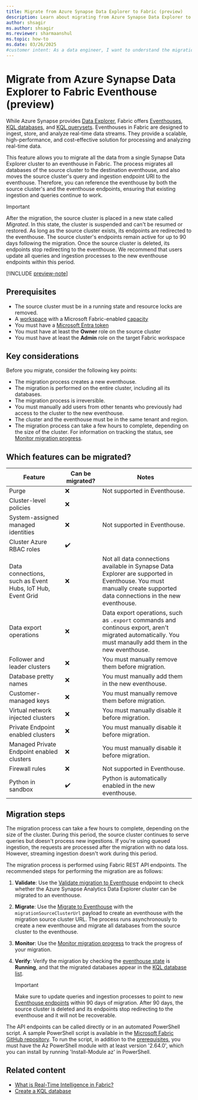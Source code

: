```yaml
---
title: Migrate from Azure Synapse Data Explorer to Fabric (preview)
description: Learn about migrating from Azure Synapse Data Explorer to Microsoft Fabric, including key considerations and different migration scenarios.
author: shsagir
ms.author: shsagir
ms.reviewer: sharmaanshul
ms.topic: how-to
ms.date: 03/26/2025
#customer intent: As a data engineer, I want to understand the migration process from Azure Synapse Data Explorer to Fabric Eventhouse so that I can effectively transition my workloads.
---
```


# Migrate from Azure Synapse Data Explorer to Fabric Eventhouse (preview)

While Azure Synapse provides [Data Explorer](/azure/synapse-analytics/data-explorer/data-explorer-overview), Fabric offers [Eventhouses](eventhouse.md), [KQL databases](create-database.md), and [KQL querysets](create-query-set.md). Eventhouses in Fabric are designed to ingest, store, and analyze real-time data streams. They provide a scalable, high-performance, and cost-effective solution for processing and analyzing real-time data.

This feature allows you to migrate all the data from a single Synapse Data Explorer cluster to an eventhouse in Fabric. The process migrates all databases of the source cluster to the destination eventhouse, and also moves the source cluster's query and ingestion endpoint URI to the eventhouse. Therefore, you can reference the eventhouse by both the source cluster's and the eventhouse endpoints, ensuring that existing ingestion and queries continue to work.

> [!IMPORTANT]
> After the migration, the source cluster is placed in a new state called *Migrated*. In this state, the cluster is suspended and can't be resumed or restored. As long as the source cluster exists, its endpoints are redirected to the eventhouse. The source cluster's endpoints remain active for up to 90 days following the migration. Once the source cluster is deleted, its endpoints stop redirecting to the eventhouse. We recommend that users update all queries and ingestion processes to the new eventhouse endpoints within this period.

[!INCLUDE [preview-note](../includes/feature-preview-note.md)]

## Prerequisites

- The source cluster must be in a running state and resource locks are removed.
- A [workspace](../get-started/create-workspaces.md) with a Microsoft Fabric-enabled [capacity](../enterprise/licenses.md#capacity)
- You must have a [Microsoft Entra token](/rest/api/fabric/articles/get-started/fabric-api-quickstart)
- You must have at least the **Owner** role on the source cluster
- You must have at least the **Admin** role on the target Fabric workspace

## Key considerations

Before you migrate, consider the following key points:

- The migration process creates a new eventhouse.
- The migration is performed on the entire cluster, including all its databases.
- The migration process is irreversible.
- You must manually add users from other tenants who previously had access to the cluster to the new eventhouse.
- The cluster and the eventhouse must be in the same tenant and region.
- The migration process can take a few hours to complete, depending on the size of the cluster. For information on tracking the status, see [Monitor migration progress](migrate-api-to-eventhouse.md#monitor-migration-progress).

## Which features can be migrated?

| Feature | Can be migrated? | Notes |
|--|--|--|
| Purge | :x: | Not supported in Eventhouse. |
| Cluster-level policies | :x: | |
| System-assigned managed identities | :x: | Not supported in Eventhouse. |
| Cluster Azure RBAC roles | :heavy_check_mark: |  |
| Data connections, such as Event Hubs, IoT Hub, Event Grid | :x: | Not all data connections available in Synapse Data Explorer are supported in Eventhouse. You must manually create supported data connections in the new eventhouse. |
| Data export operations | :x: | Data export operations, such as `.export` commands and continous export, aren't migrated automatically. You must manaully add them in the new eventhouse.|
| Follower and leader clusters | :x: | You must manually remove them before migration. |
| Database pretty names | :x: | You must manually add them in the new eventhouse. |
| Customer-managed keys | :x: | You must manually remove them before migration. |
| Virtual network injected clusters | :x: | You must manually disable it before migration. |
| Private Endpoint enabled clusters | :x: | You must manually disable it before migration. |
| Managed Private Endpoint enabled clusters | :x: | You must manually disable it before migration. |
| Firewall rules | :x: | Not supported in Eventhouse. |
| Python in sandbox | :heavy_check_mark: | Python is automatically enabled in the new eventhouse. |

## Migration steps

The migration process can take a few hours to complete, depending on the size of the cluster. During this period, the source cluster continues to serve queries but doesn't process new ingestions. If you're using queued ingestion, the requests are processed after the migration with no data loss. However, streaming ingestion doesn't work during this period.

The migration process is performed using Fabric REST API endpoints. The recommended steps for performing the migration are as follows:

1. **Validate**: Use the [Validate migration to Eventhouse](migrate-api-validate-synapse-data-explorer.md) endpoint to check whether the Azure Synapse Analytics Data Explorer cluster can be migrated to an eventhouse.
1. **Migrate**: Use the [Migrate to Eventhouse](migrate-api-to-eventhouse.md) with the `migrationSourceClusterUrl` payload to create an eventhouse with the migration source cluster URL. The process runs asynchronously to create a new eventhouse and migrate all databases from the source cluster to the eventhouse.
1. **Monitor**: Use the [Monitor migration progress](migrate-api-to-eventhouse.md#monitor-migration-progress) to track the progress of your migration.
1. **Verify**: Verify the migration by checking the [eventhouse state](manage-monitor-eventhouse.md#view-system-overview) is **Running**, and that the migrated databases appear in the [KQL database list](manage-monitor-eventhouse.md#view-databases-overview).

    > [!IMPORTANT]
    > Make sure to update queries and ingestion processes to point to new [Eventhouse endpoints](access-database-copy-uri.md#copy-uri) within 90 days of migration. After 90 days, the source cluster is deleted and its endpoints stop redirecting to the eventhouse and it will not be recoverable.

The API endpoints can be called directly or in an automated PowerShell script. A sample PowerShell script is available in the [Microsoft Fabric GitHub repository](https://github.com/microsoft/fabric-samples/blob/main/docs-samples/real-time-intelligence/MigrateFromAzureToEventhouse.ps1). To run the script, in addition to the [prerequisites](#prerequisites), you must have the Az PowerShell module with at least version '2.64.0', which you can install by running 'Install-Module az' in PowerShell.

## Related content

- [What is Real-Time Intelligence in Fabric?](overview.md)
- [Create a KQL database](create-database.md)

